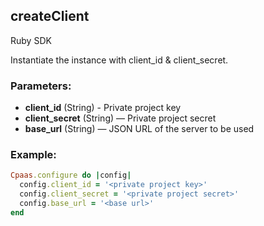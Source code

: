 ## createClient

Ruby SDK

Instantiate the instance with client\_id & client\_secret.

### Parameters:

* **client_id** (String) - Private project key
* **client_secret** (String) — Private project secret
* **base_url** (String) — JSON URL of the server to be used

### Example:

```ruby
Cpaas.configure do |config|
  config.client_id = '<private project key>'
  config.client_secret = '<private project secret>'
  config.base_url = '<base url>'
end
```